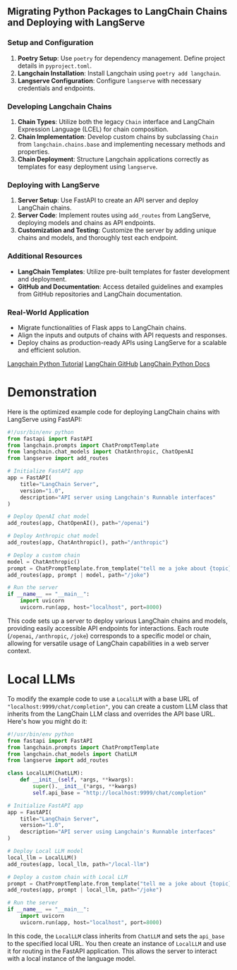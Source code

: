 ## Migrating Python Packages to LangChain Chains and Deploying with LangServe

### Setup and Configuration
1. **Poetry Setup**: Use `poetry` for dependency management. Define project details in `pyproject.toml`.
2. **Langchain Installation**: Install Langchain using `poetry add langchain`.
3. **Langserve Configuration**: Configure `langserve` with necessary credentials and endpoints.

### Developing Langchain Chains
1. **Chain Types**: Utilize both the legacy `Chain` interface and LangChain Expression Language (LCEL) for chain composition.
2. **Chain Implementation**: Develop custom chains by subclassing `Chain` from `langchain.chains.base` and implementing necessary methods and properties.
3. **Chain Deployment**: Structure Langchain applications correctly as templates for easy deployment using `langserve`.

### Deploying with LangServe
1. **Server Setup**: Use FastAPI to create an API server and deploy LangChain chains.
2. **Server Code**: Implement routes using `add_routes` from LangServe, deploying models and chains as API endpoints.
3. **Customization and Testing**: Customize the server by adding unique chains and models, and thoroughly test each endpoint.

### Additional Resources
- **LangChain Templates**: Utilize pre-built templates for faster development and deployment.
- **GitHub and Documentation**: Access detailed guidelines and examples from GitHub repositories and LangChain documentation.

### Real-World Application
- Migrate functionalities of Flask apps to LangChain chains.
- Align the inputs and outputs of chains with API requests and responses.
- Deploy chains as production-ready APIs using LangServe for a scalable and efficient solution.

[Langchain Python Tutorial](https://analyzingalpha.com/langchain-python-tutorial)
[LangChain GitHub](https://github.com/langchain-ai/langchain/blob/master/templates/README.md)
[LangChain Python Docs](https://python.langchain.com/docs/templates/)

# Demonstration

Here is the optimized example code for deploying LangChain chains with LangServe using FastAPI:

```python
#!/usr/bin/env python
from fastapi import FastAPI
from langchain.prompts import ChatPromptTemplate
from langchain.chat_models import ChatAnthropic, ChatOpenAI
from langserve import add_routes

# Initialize FastAPI app
app = FastAPI(
    title="LangChain Server",
    version="1.0",
    description="API server using Langchain's Runnable interfaces"
)

# Deploy OpenAI chat model
add_routes(app, ChatOpenAI(), path="/openai")

# Deploy Anthropic chat model
add_routes(app, ChatAnthropic(), path="/anthropic")

# Deploy a custom chain
model = ChatAnthropic()
prompt = ChatPromptTemplate.from_template("tell me a joke about {topic}")
add_routes(app, prompt | model, path="/joke")

# Run the server
if __name__ == "__main__":
    import uvicorn
    uvicorn.run(app, host="localhost", port=8000)
```

This code sets up a server to deploy various LangChain chains and models, providing easily accessible API endpoints for interactions. Each route (`/openai`, `/anthropic`, `/joke`) corresponds to a specific model or chain, allowing for versatile usage of LangChain capabilities in a web server context.

# Local LLMs

To modify the example code to use a `LocalLLM` with a base URL of `"localhost:9999/chat/completion"`, you can create a custom LLM class that inherits from the LangChain LLM class and overrides the API base URL. Here's how you might do it:

```python
#!/usr/bin/env python
from fastapi import FastAPI
from langchain.prompts import ChatPromptTemplate
from langchain.chat_models import ChatLLM
from langserve import add_routes

class LocalLLM(ChatLLM):
    def __init__(self, *args, **kwargs):
        super().__init__(*args, **kwargs)
        self.api_base = "http://localhost:9999/chat/completion"

# Initialize FastAPI app
app = FastAPI(
    title="LangChain Server",
    version="1.0",
    description="API server using Langchain's Runnable interfaces"
)

# Deploy Local LLM model
local_llm = LocalLLM()
add_routes(app, local_llm, path="/local-llm")

# Deploy a custom chain with Local LLM
prompt = ChatPromptTemplate.from_template("tell me a joke about {topic}")
add_routes(app, prompt | local_llm, path="/joke")

# Run the server
if __name__ == "__main__":
    import uvicorn
    uvicorn.run(app, host="localhost", port=8000)
```

In this code, the `LocalLLM` class inherits from `ChatLLM` and sets the `api_base` to the specified local URL. You then create an instance of `LocalLLM` and use it for routing in the FastAPI application. This allows the server to interact with a local instance of the language model.